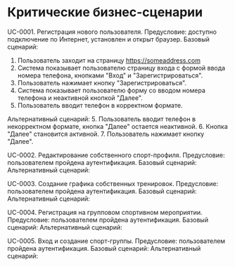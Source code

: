  # Критические бизнес-сценарии
UC-0001. Регистрация нового пользователя.
Предусловие: доступно подключение по Интернет, установлен и открыт браузер.
Базовый сценарий:
1. Пользователь заходит на страницу https://someaddress.com
2. Система показывает пользователю страницу входа с формой ввода номера телефона, кнопками "Вход" и "Зарегистрироваться".
3. Пользователь нажимает кнопку "Зарегистрироваться".
4. Система показывает пользователю форму со вводом номера телефона и неактивной кнопкой "Далее".
5. Пользователь вводит телефон в корректном формате.

Альтернативный сценарий:
5. Пользователь вводит телефон в некорректном формате, кнопка "Далее" остается неактивной. 
6. Кнопка "Далее" становится активной.
7. Пользователь нажимает кнопку "Далее". 


UC-0002. Редактирование собственного спорт-профиля.
Предусловие: пользователем пройдена аутентификация.
Базовый сценарий:
Альтернативный сценарий:

UC-0003. Создание графика собственных тренировок.
Предусловие: пользователем пройдена аутентификация.
Базовый сценарий:
Альтернативный сценарий:

UC-0004. Регистрация на групповом спортивном мероприятии.
Предусловие: пользователем пройдена аутентификация.
Базовый сценарий:
Альтернативный сценарий:

UC-0005. Вход и создание спорт-группы.
Предусловие: пользователем пройдена аутентификация.
Базовый сценарий:
Альтернативный сценарий:

